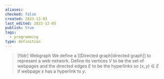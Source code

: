 ```yaml
---
aliases: 
checked: false
created: 2023-12-03
last_edited: 2023-12-03
publish: true
tags:
  - programming
type: definition
---
```

>[!tldr] Webgraph
>We define a [[Directed graph|directed graph]] to represent a web network. Define its vertices $V$ to be the set of webpages and the directed edges $E$ to be the hyperlinks so $(x, y) \in E$ if webpage $x$ has a hyperlink to $y$.

